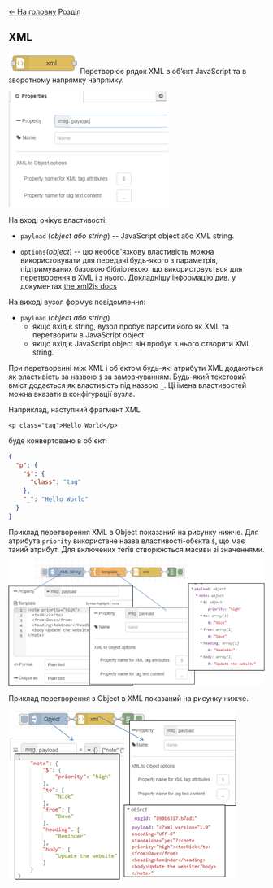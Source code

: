 [<- На головну](../)  [Розділ](README.md)

## XML

![img](media/xml.png) Перетворює рядок XML в об’єкт JavaScript та в зворотному напрямку напрямку.

![img](media/xml_cfg.png)

На вході очікує властивості:

- `payload` (*object або string*) -- JavaScript object або XML string.

- `options`(*object*) -- цю необов'язкову властивість можна використовувати для передачі будь-якого з параметрів, підтримуваних базовою бібліотекою, що використовується для перетворення в XML і з нього. Докладнішу інформацію див. у документах [the xml2js docs](https://github.com/Leonidas-from-XIV/node-xml2js/blob/master/README.md#options)

На виході вузол формує повідомлення:

- `payload` (*object або string*)
  - якщо вхід є string, вузол пробує парсити його як XML та перетворити в JavaScript object.
  - якщо вхід є JavaScript object він пробує з нього створити XML string.

При перетворенні між XML і об'єктом будь-які атрибути XML додаються як властивість за назвою `$` за замовчуванням. Будь-який текстовий вміст додається як властивість під назвою `_`. Ці імена властивостей можна вказати в конфігурації вузла.

Наприклад, наступний фрагмент XML 

```
<p class="tag">Hello World</p>
```


буде конвертовано в об'єкт:

```json
{
  "p": {
    "$": {
      "class": "tag"
    },
    "_": "Hello World"
  }
}
```

Приклад перетворення XML в Object показаний на рисунку нижче. Для атрибута `priority` використане назва властивості-обєкта  `$`, що має такий атрибут. Для включених тегів створюються масиви зі значеннями.

![img](media/xmltoob.png)

Приклад перетворення з Object в XML показаний на рисунку нижче.

![img](media/toxml.png)